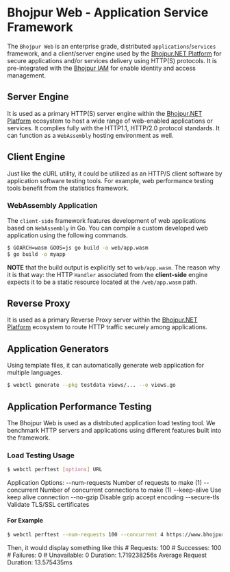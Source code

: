 # Bhojpur Web - Application Service Framework

The `Bhojpur Web` is an enterprise grade, distributed `applications`/`services` framework, and
a client/server engine used by the [Bhojpur.NET Platform](https://github.com/bhojpur/platform)
for secure applications and/or services delivery using HTTP(S) protocols. It is pre-integrated
with the [Bhojpur IAM](https://github.com/bhojpur/iam) for enable identity and access management.

## Server Engine

It is used as a primary HTTP(S) server engine within the [Bhojpur.NET Platform](https://github.com/bhojpur/platform) ecosystem to host a wide range of web-enabled applications or services. It complies fully with the HTTP1.1, HTTP/2.0 protocol standards. It can function as a `WebAssembly` hosting environment as well.

## Client Engine

Just like the cURL utility, it could be utilized as an HTTP/S client software by application
software testing tools. For example, web performance testing tools benefit from the statistics
framework.

### WebAssembly Application

The `client-side` framework features development of web applications based on `WebAssembly` in Go.
You can compile a custom developed web application using the following commands.

```bash
$ GOARCH=wasm GOOS=js go build -o web/app.wasm
$ go build -o myapp
```

**NOTE** that the build output is explicitly set to `web/app.wasm`. The reason why it is that way:
the HTTP `Handler` associated from the **client-side** engine expects it to be a static resource
located at the `/web/app.wasm` path.

## Reverse Proxy

It is used as a primary Reverse Proxy server within the [Bhojpur.NET Platform](https://github.com/bhojpur/platform) ecosystem to route HTTP traffic securely among applications.

## Application Generators

Using template files, it can automatically generate web application for multiple languages.

```bash
$ webctl generate --pkg testdata views/... --o views.go
```

## Application Performance Testing

The Bhojpur Web is used as a distributed application load testing tool. We benchmark HTTP servers and applications using different features built into the framework.

### Load Testing Usage

```bash
$ webctl perftest [options] URL
```

Application Options:
    --num-requests  Number of requests to make (1)
    --concurrent    Number of concurrent connections to make (1)
    --keep-alive    Use keep alive connection
    --no-gzip       Disable gzip accept encoding
    --secure-tls    Validate TLS/SSL certificates

#### For Example

```bash
$ webctl perftest --num-requests 100 --concurrent 4 https://www.bhojpur.net
```

Then, it would display something like this
    # Requests: 100
    # Successes: 100
    # Failures: 0
    # Unavailable: 0
    Duration: 1.719238256s
    Average Request Duration: 13.575435ms
